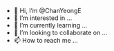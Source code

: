 - 👋 Hi, I’m @ChanYeongE
- 👀 I’m interested in ...
- 🌱 I’m currently learning ...
- 💞️ I’m looking to collaborate on ...
- 📫 How to reach me ...

<!---
ChanYeongE/ChanYeongE is a ✨ special ✨ repository because its `README.md` (this file) appears on your GitHub profile.
You can click the Preview link to take a look at your changes.
--->
